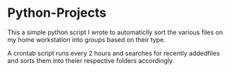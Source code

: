 # Python-Projects
This a simple python script I wrote to automaticlly sort the various files on my home workstation into groups based on their type.

A crontab script runs every 2 hours and searches for recently addedfiles and sorts them into theier respective folders accordingly.
